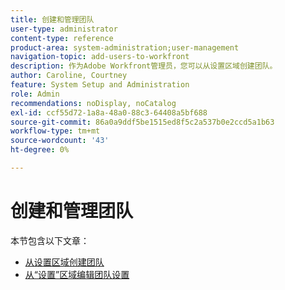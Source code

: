```yaml
---
title: 创建和管理团队
user-type: administrator
content-type: reference
product-area: system-administration;user-management
navigation-topic: add-users-to-workfront
description: 作为Adobe Workfront管理员，您可以从设置区域创建团队。
author: Caroline, Courtney
feature: System Setup and Administration
role: Admin
recommendations: noDisplay, noCatalog
exl-id: ccf55d72-1a8a-48a0-88c3-64408a5bf688
source-git-commit: 86a0a9ddf5be1515ed8f5c2a537b0e2ccd5a1b63
workflow-type: tm+mt
source-wordcount: '43'
ht-degree: 0%

---
```


# 创建和管理团队

本节包含以下文章：

* [从设置区域创建团队](../../../administration-and-setup/add-users/create-and-manage-teams/create-a-team-from-setup.md)
* [从“设置”区域编辑团队设置](../../../administration-and-setup/add-users/create-and-manage-teams/edit-team-settings-from-setup.md)
